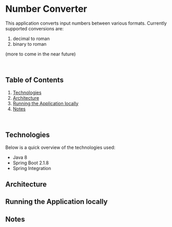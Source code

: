 # Number Converter

This application converts input numbers between various formats. Currently supported conversions are:
1. decimal to roman
2. binary to roman

(more to come in the near future)

<br>

## Table of Contents

1. [Technologies](#technologies)
2. [Architecture](#architecture)
3. [Running the Application locally](#running-the-application-locally)
4. [Notes](#notes)

<br>

## Technologies

Below is a quick overview of the technologies used:

- Java 8
- Spring Boot 2.1.8
- Spring Integration

## Architecture

## Running the Application locally

## Notes